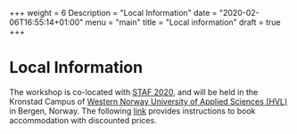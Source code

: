 +++
weight = 6
Description = "Local Information"
date = "2020-02-06T16:55:14+01:00"
menu = "main"
title = "Local information"
draft = true
+++
# Local Information


The workshop is co-located with [STAF 2020](https://staf2020.hvl.no/), and will be held in the
Kronstad Campus of [Western Norway University of Applied Sciences (HVL)](https://hvl.no/en/) in Bergen, Norway.
The following [link](https://staf2020.hvl.no/accommodation/) provides instructions to book accommodation with discounted prices.

